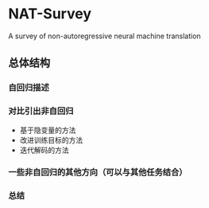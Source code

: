 # NAT-Survey
A survey of non-autoregressive neural machine translation

## 总体结构
### 自回归描述
### 对比引出非自回归
- 基于隐变量的方法
- 改进训练目标的方法
- 迭代解码的方法
### 一些非自回归的其他方向（可以与其他任务结合）
### 总结